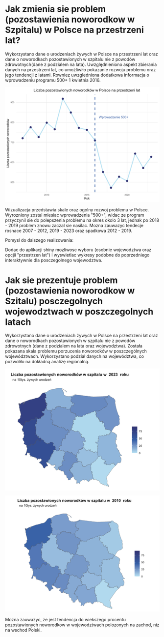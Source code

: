 # Jak zmienia sie problem (pozostawienia noworodkow w Szpitalu) w Polsce na przestrzeni lat?

Wykorzystano dane o urodzeniach żywych w Polsce na przestrzeni lat oraz dane
o noworodkach pozostawionych w szpitalu nie z powodów zdrowotnych(dane z podzialem na lata).
Uwzględnieniono aspekt zbierania
danych na przestrzeni lat, co umożliwiło pokazanie rozwoju problemu oraz jego 
tendencji z latami. Rowniez uwzgledniona dodatkowa informacja
o wprowadzeniu programu 500+ 1 kwietnia 2016.

![PozostawioneLataPoslka](PozostawioneLataPolska.png)

Wizualizacja przedstawia skale oraz ogolny rozwoj problemu w Polsce.
Wyrozniony zostal miesiac wprowadzenia "500+", widac ze program
przyczynil sie do polepszenia problemu na okres okolo 3 lat,
jednak po 2018 - 2019 problem znowu zaczal sie nasilac.
Mozna zauwazyc tendecje rosnace 2007 - 2012, 2019 - 2023
oraz spadkowa 2012 - 2019.

Pomysl do dalszego realizowania:

Dodac do aplikacji shiny mozliwosc wyboru (osobnie wojewodztwa oraz opcjii
"przestrzen lat") i wyswietlac wykresy podobne do poprzedniego interaktywnie dla
posczegolnego wojewodztwa.


# Jak sie prezentuje  problem (pozostawienia noworodkow w Szitalu) posczegolnych wojewodztwach w poszczegolnych latach

Wykorzystano dane o urodzeniach żywych w Polsce na przestrzeni lat oraz dane
o noworodkach pozostawionych w szpitalu nie z powodów zdrowotnych
(dane z podzialem na lata oraz wojewodztwa).
Została pokazana skala problemu porzucenia noworodków w poszczególnych
województwach. Wykorzystano podział danych na województwa, co pozwoliło
na dokładną analizę regionalną.

![2023](2023.png)

![2010](2010.png)

Mozna zauwazyc, ze jest tendencja do wiekszego procentu pozostawionych noworodkow
w wojewodztwach polozonych na zachod, niz na wschod Polski.
